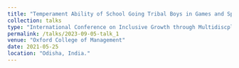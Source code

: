 ```yaml
---
title: "Temperament Ability of School Going Tribal Boys in Games and Sports"
collection: talks
type: "International Conference on Inclusive Growth through Multidiscplinary Research (ICIGMR-2023) & Award Ceremony"
permalink: /talks/2023-09-05-talk_1
venue: "Oxford College of Management"
date: 2021-05-25
location: "Odisha, India."
---
```


